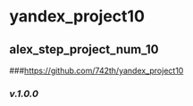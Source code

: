 # yandex_project10
## alex_step_project_num_10
###https://github.com/742th/yandex_project10
### *v.1.0.0*
